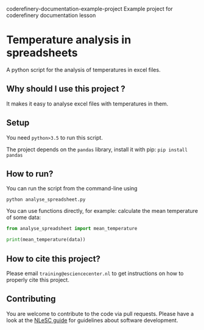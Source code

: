 coderefinery-documentation-example-project
Example project for coderefinery documentation lesson

# Temperature analysis in spreadsheets

A python script for the analysis of temperatures in excel files.


## Why should I use this project ?

It makes it easy to analyse excel files with temperatures in them.


## Setup

You need `python>3.5` to run this script.

The project depends on the `pandas` library, install it with pip:
`pip install pandas`


## How to run?

You can run the script from the command-line using
```
python analyse_spreadsheet.py
```

You can use functions directly, for example: calculate the mean temperature of some data:
```python
from analyse_spreadsheet import mean_temperature

print(mean_temperature(data))
```


## How to cite this project?

Please email `training@esciencecenter.nl` to get instructions on how to properly cite this project.


## Contributing

You are welcome to contribute to the code via pull requests.  Please have a
look at the [NLeSC
guide](https://nlesc.gitbooks.io/guide/content/software/software_overview.html)
for guidelines about software development.
